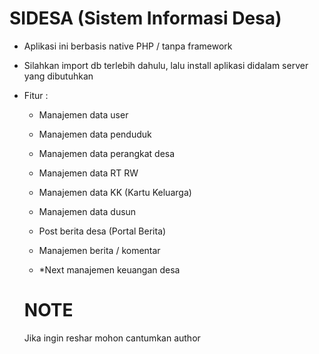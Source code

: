 # SIDESA (Sistem Informasi Desa)

* Aplikasi ini berbasis native PHP / tanpa framework
* Silahkan import db terlebih dahulu, lalu install aplikasi didalam server yang dibutuhkan

* Fitur : 
  - Manajemen data user
  - Manajemen data penduduk
  - Manajemen data perangkat desa
  - Manajemen data RT RW
  - Manajemen data KK (Kartu Keluarga)
  - Manajemen data dusun
  - Post berita desa (Portal Berita)
  - Manajemen berita / komentar
  
  - *Next manajemen keuangan desa
  
  # NOTE
  Jika ingin reshar mohon cantumkan author

